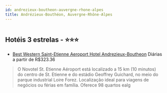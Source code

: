 ```yaml
---
id: andrezieux-boutheon-auvergne-rhone-alpes
title: Andrézieux-Bouthéon, Auvergne-Rhône-Alpes
---
```


<center><img src="http://photos.hotelbeds.com/giata/13/134868/134868a_hb_a_002.jpg" alt="" /></center>


## Hotéis 3 estrelas - ⭐️⭐️⭐️

-    [Best Western Saint-Etienne Aeroport Hotel Andrezieux-Boutheon](https://www.hurb.com/hoteis/andrezieux-boutheon/best-western-saint-etienne-aeroport-hotel-andrezieux-boutheon-JNP-JP034464?cmp=18055) Diárias a partir de R$323.36
   > O Novotel St. Etienne Aéroport está localizado a 15 km (10 minutos) do centro de St. Etienne e do estádio Geoffrey Guichard, no meio do parque industrial Loire Forez. Localização ideal para viagens de negócios ou férias em família. Oferece 98 quartos ealg
